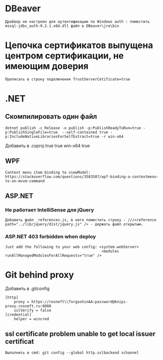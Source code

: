 # DBeaver
	Драйвер не настроен для аутентификации по Windows auth : поместить mssql-jdbc_auth-9.2.1.x64.dll файл в DBeaver\jre\bin

# Цепочка сертификатов выпущена центром сертификации, не имеющим доверия
	Прописать в строку подключения TrustServerCetificate=true

# .NET
## Скомпилировать один файл
	dotnet publish -c Release -o publish -p:PublishReadyToRun=true -p:PublishSingleFile=true  --self-contained true -p:IncludeNativeLibrariesForSelfExtract=true -r win-x64  
	
Добавить в .csproj
	 <PublishSingleFile>true</PublishSingleFile>
  	 <SelfContained>true</SelfContained>
	 <RuntimeIdentifier>win-x64</RuntimeIdentifier>
	 <IncludeNativeLibrariesForSelfExtract>true</IncludeNativeLibrariesForSelfExtract>

## WPF
	Context menu item binding to viewModel: https://stackoverflow.com/questions/3583507/wpf-binding-a-contextmenu-to-an-mvvm-command

## ASP.NET 
### Не работает IntelliSense для jQuery
	Добавить файл _references.js, в него поместить строку - ///<reference path="../lib/jquery/dist/jquery.js" /> - держать файл открытым.

### ASP.NET 403 forbidden when deploy
 	Just add the following to your web config: <system.webServer> 
                                                <modules runAllManagedModulesForAllRequests="true" /> 
                                                                                   
# Git behind proxy
Добавить в .gitconfig

	[http]
		proxy = https://rosneft\\TorgashinAA:password@knipi-proxy.rosneft.ru:8080
		sslVerify = false
	[credential]
		helper = wincred
	
## ssl certificate problem unable to get local issuer certificat
	Выполнить в cmd: git config --global http.sslbackend schannel
	
